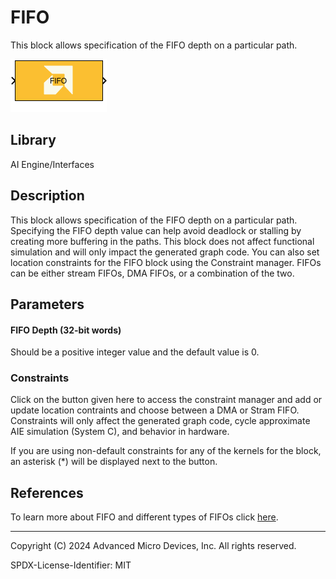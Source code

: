 # FIFO
This block allows specification of the FIFO depth on a particular path.
  
![](./Images/block.png)  

## Library

AI Engine/Interfaces

## Description

This block allows specification of the FIFO depth on a particular path.
Specifying the FIFO depth value can help avoid deadlock or stalling by
creating more buffering in the paths. This block does not affect
functional simulation and will only impact the generated graph code. You
can also set location constraints for the FIFO block using the
Constraint manager. FIFOs can be either stream FIFOs, DMA FIFOs, or a
combination of the two.

## Parameters

#### FIFO Depth (32-bit words)  
Should be a positive integer value and the default value is 0.

### Constraints
Click on the button given here to access the constraint manager and add or update location contraints and choose between a DMA or Stram FIFO. Constraints will only affect the generated graph code, cycle approximate AIE simulation (System C), and behavior in hardware.

<div class="noteBox">
If you are using non-default constraints for any of the kernels for the block, an asterisk (*) will be displayed next to the button.
</div>

## References
To learn more about FIFO and different types of FIFOs click [here](https://docs.xilinx.com/r/en-US/ug1079-ai-engine-kernel-coding/FIFO-Depth).

--------------
Copyright (C) 2024 Advanced Micro Devices, Inc.
All rights reserved.

SPDX-License-Identifier: MIT
